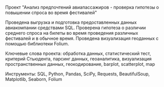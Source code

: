 Проект "Анализ предпочтений авиапассажиров - проверка гипотезы о повышении спроса во время фестивалей"

Проведена выгрузка и подготовка предоставленных данных авиакомпании средствами SQL. Проверена гипотеза о различии среднего спроса на билеты во время проведения различных фестивалей и в обычное время. Проведена визуализация геоданных с помощью библиотеки Folium.

Ключевые слова проекта: обработка данных, статистический тест, критерий Стьюдента, парсинг данных, геоаналитика, визуализация пространственных данных, геокодирование, barplot, scatterplot, map 

Инструменты: SQL, Python, Pandas, SciPy, Requests, BeautifulSoup, Matplotlib, Seaborn, Folium